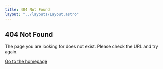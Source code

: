 ```yaml
---
title: 404 Not Found
layout: "../layouts/Layout.astro"
---
```


## 404 Not Found

The page you are looking for does not exist. Please check the URL and try again.

[Go to the homepage](/)
